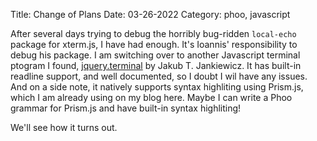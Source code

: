 Title: Change of Plans
Date: 03-26-2022
Category: phoo, javascript

After several days trying to debug the horribly bug-ridden `local-echo` package for xterm.js, I have had enough. It's Ioannis' responsibility to debug his package. I am switching over to another Javascript terminal ptogram I found, [jquery.terminal](https://github.com/jcubic/jquery.terminal) by Jakub T. Jankiewicz. It has built-in readline support, and well documented, so I doubt I wil have any issues. And on a side note, it natively supports syntax highliting using Prism.js, which I am already using on my blog here.  Maybe I can write a Phoo grammar for Prism.js and have built-in syntax highliting!

We'll see how it turns out.
